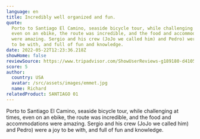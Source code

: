 ```yaml
---
language: en
title: Incredibly well organized and fun.
quote:
  Porto to Santiago El Camino, seaside bicycle tour, while challenging at times,
  even on an ebike, the route was incredible, and the food and accommodations
  were amazing. Sergio and his crew (JoJo we called him) and Pedro) were a joy
  to be with, and full of fun and knowledge.
date: 2022-05-22T12:23:36.218Z
showHome: false
reviewSource: https://www.tripadvisor.com/ShowUserReviews-g189180-d4105907-r840965635-Top_Bike_Tours_Portugal-Porto_Porto_District_Northern_Portugal.html
score: 5
author:
  country: USA
  avatar: /src/assets/images/emmet.jpg
  name: Richard
relatedProduct: SANTIAGO 01
---
```


Porto to Santiago El Camino, seaside bicycle tour, while challenging at times,
even on an ebike, the route was incredible, and the food and accommodations were
amazing. Sergio and his crew (JoJo we called him) and Pedro) were a joy to be
with, and full of fun and knowledge.
